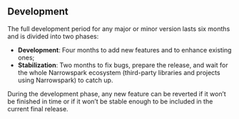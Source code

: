 ## Development
The full development period for any major or minor version lasts six months and is divided into two phases:

* **Development**: Four months to add new features and to enhance existing ones;
* **Stabilization**: Two months to fix bugs, prepare the release, and wait for the whole Narrowspark ecosystem (third-party libraries and projects using Narrowspark) to catch up.

During the development phase, any new feature can be reverted if it won’t be finished in time or if it won’t be stable enough to be included in the current final release.

